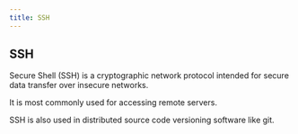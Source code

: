 ```yaml
---
title: SSH
---
```

## SSH

Secure Shell (SSH) is a cryptographic network protocol intended for secure data transfer over insecure networks.

It is most commonly used for accessing remote servers.

SSH is also used in distributed source code versioning software like git.
